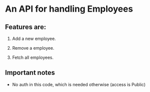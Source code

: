 # An API for handling Employees

## Features are:

1. Add a new employee.

2. Remove a employee.

3. Fetch all employees.

## Important notes

- No auth in this code, which is needed otherwise (access is Public)
